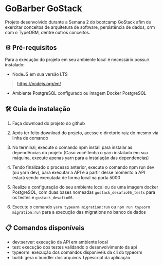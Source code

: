 # GoBarber GoStack
Projeto desenvolvido durante a Semana 2 do bootcamp GoStack afim de exercitar conceitos de arquitetura de software, persistência de dados, orm com o TypeORM, dentre outros conceitos.

## ⚙ Pré-requisitos
Para a execução do projeto em seu ambiente local é necessário possuir instalado:

- NodeJS em sua versão LTS
> https://nodejs.org/en/

- Ambiente PostgreSQL configurado ou imagem Docker PostgreSQL

## 🛠 Guia de instalação
1. Faça download do projeto do github
2. Após ter feito download do projeto, acesse o diretorio raiz do mesmo via linha de comando
3. No terminal, execute o comando npm install para instalar as dependências do projeto (Caso você tenha o yarn instalado em sua máquina, execute apenas yarn para a instalação das dependencias)
4. Tendo finalizado o processo anterior, execute o comando npm run dev (ou yarn dev), para executar a API e a partir desse momento a API estará sendo executada de forma local na porta 5000

5. Realize a configuração do seu ambiente local ou de uma imagem docker PostgreSQL, com duas bases nomeadas `gostack_desafio06_tests` para os testes e `gostack_desafio06`.
6. Execute o comando `yarn typeorm migration:run` ou `npm run typeorm migration:run` para a execução das migrations no banco de dados

## 📋 Comandos disponíveis
* dev:server: execução da API em ambiente local
* test: execução dos testes validando o desenvolvimento da api
* typeorm: execução dos comandos disponiveis da cli do typeorm
* build: gera o bundler dos arquivos Typescript da aplicação
